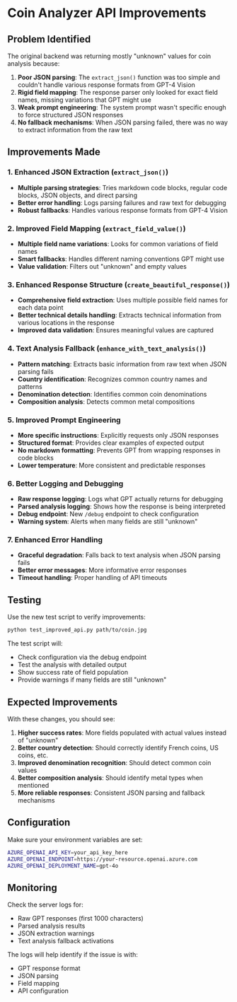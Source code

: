 # Coin Analyzer API Improvements

## Problem Identified

The original backend was returning mostly "unknown" values for coin analysis because:

1. **Poor JSON parsing**: The `extract_json()` function was too simple and couldn't handle various response formats from GPT-4 Vision
2. **Rigid field mapping**: The response parser only looked for exact field names, missing variations that GPT might use
3. **Weak prompt engineering**: The system prompt wasn't specific enough to force structured JSON responses
4. **No fallback mechanisms**: When JSON parsing failed, there was no way to extract information from the raw text

## Improvements Made

### 1. Enhanced JSON Extraction (`extract_json()`)
- **Multiple parsing strategies**: Tries markdown code blocks, regular code blocks, JSON objects, and direct parsing
- **Better error handling**: Logs parsing failures and raw text for debugging
- **Robust fallbacks**: Handles various response formats from GPT-4 Vision

### 2. Improved Field Mapping (`extract_field_value()`)
- **Multiple field name variations**: Looks for common variations of field names
- **Smart fallbacks**: Handles different naming conventions GPT might use
- **Value validation**: Filters out "unknown" and empty values

### 3. Enhanced Response Structure (`create_beautiful_response()`)
- **Comprehensive field extraction**: Uses multiple possible field names for each data point
- **Better technical details handling**: Extracts technical information from various locations in the response
- **Improved data validation**: Ensures meaningful values are captured

### 4. Text Analysis Fallback (`enhance_with_text_analysis()`)
- **Pattern matching**: Extracts basic information from raw text when JSON parsing fails
- **Country identification**: Recognizes common country names and patterns
- **Denomination detection**: Identifies common coin denominations
- **Composition analysis**: Detects common metal compositions

### 5. Improved Prompt Engineering
- **More specific instructions**: Explicitly requests only JSON responses
- **Structured format**: Provides clear examples of expected output
- **No markdown formatting**: Prevents GPT from wrapping responses in code blocks
- **Lower temperature**: More consistent and predictable responses

### 6. Better Logging and Debugging
- **Raw response logging**: Logs what GPT actually returns for debugging
- **Parsed analysis logging**: Shows how the response is being interpreted
- **Debug endpoint**: New `/debug` endpoint to check configuration
- **Warning system**: Alerts when many fields are still "unknown"

### 7. Enhanced Error Handling
- **Graceful degradation**: Falls back to text analysis when JSON parsing fails
- **Better error messages**: More informative error responses
- **Timeout handling**: Proper handling of API timeouts

## Testing

Use the new test script to verify improvements:

```bash
python test_improved_api.py path/to/coin.jpg
```

The test script will:
- Check configuration via the debug endpoint
- Test the analysis with detailed output
- Show success rate of field population
- Provide warnings if many fields are still "unknown"

## Expected Improvements

With these changes, you should see:

1. **Higher success rates**: More fields populated with actual values instead of "unknown"
2. **Better country detection**: Should correctly identify French coins, US coins, etc.
3. **Improved denomination recognition**: Should detect common coin values
4. **Better composition analysis**: Should identify metal types when mentioned
5. **More reliable responses**: Consistent JSON parsing and fallback mechanisms

## Configuration

Make sure your environment variables are set:

```bash
AZURE_OPENAI_API_KEY=your_api_key_here
AZURE_OPENAI_ENDPOINT=https://your-resource.openai.azure.com
AZURE_OPENAI_DEPLOYMENT_NAME=gpt-4o
```

## Monitoring

Check the server logs for:
- Raw GPT responses (first 1000 characters)
- Parsed analysis results
- JSON extraction warnings
- Text analysis fallback activations

The logs will help identify if the issue is with:
- GPT response format
- JSON parsing
- Field mapping
- API configuration 